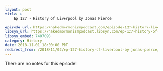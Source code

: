 ```yaml
---
layout: post
title: >
    Ep 127 - History of Liverpool by Jonas Pierce

episode_url: https://nakedmormonismpodcast.com/episode-127-history-liverpool-jonas-pierce/
libsyn_url: https://nakedmormonismpodcast.libsyn.com/ep-127-history-of-liverpool-by-jonas-pierce
libsyn_embed: 7407098
category: History
date: 2018-11-01 18:00:00 PDT
redirect_from: /2018/11/02/ep-127-history-of-liverpool-by-jonas-pierce/
---
```


There are no notes for this episode!
